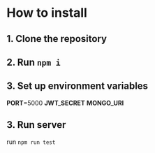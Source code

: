 # How to install

## 1. Clone the repository

## 2. Run ```npm i ```

## 3. Set up environment variables
**PORT**=5000
**JWT_SECRET**
**MONGO_URI**

## 3. Run server
run ```npm run test```
